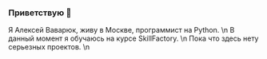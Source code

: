 ### Приветствую 👋
Я Алексей Ваварюк, живу в Москве, программист на Python. \n
В данный момент я обучаюсь на курсе SkillFactory. \n
Пока что здесь нету серьезных проектов. \n
